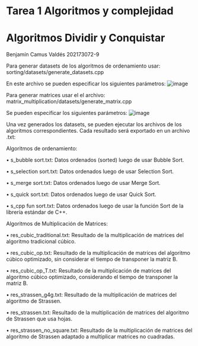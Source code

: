 # Tarea 1 Algoritmos y complejidad
# Algoritmos Dividir y Conquistar
Benjamín Camus Valdés
202173072-9

Para generar datasets de los algoritmos de ordenamiento usar: sorting/datasets/generate_datasets.cpp

En este archivo se pueden especificar los siguientes parámetros:
![image](https://github.com/user-attachments/assets/24c14fcc-51e9-455c-81b2-0d7523507c5b)

Para generar matrices usar el el archivo: matrix_multiplication/datasets/generate_matrix.cpp

Se pueden especificar los siguientes parámetros:
![image](https://github.com/user-attachments/assets/ccf726b3-49f8-421f-90c6-c80d51e4c691)

Una vez generados los datasets, se pueden ejecutar los archivos de los algoritmos correspondientes. Cada resultado será exportado en un archivo .txt:


Algoritmos de ordenamiento:

 • s_bubble sort.txt: Datos ordenados (sorted) luego de usar Bubble Sort.
 
 • s_selection sort.txt: Datos ordenados luego de usar Selection Sort.
 
 • s_merge sort.txt: Datos ordenados luego de usar Merge Sort.
 
 • s_quick sort.txt: Datos ordenados luego de usar Quick Sort.
 
 • s_cpp fun sort.txt: Datos ordenados luego de usar la función Sort de la librería estándar de C++.


 Algoritmos de Multiplicación de Matrices:
 
 • res_cubic_traditional.txt: Resultado de la multiplicación de matrices del algoritmo tradicional cúbico.
 
 • res_cubic_op.txt: Resultado de la multiplicación de matrices del algoritmo cúbico optimizado,
 sin considerar el tiempo de transponer la matriz B.
 
 • res_cubic_op_T.txt: Resultado de la multiplicación de matrices del algoritmo cúbico optimizado, considerando el tiempo de transponer la matriz B.

 • res_strassen_g4g.txt: Resultado de la multiplicación de matrices del algoritmo de Strassen.
 
 • res_strassen.txt: Resultado de la multiplicación de matrices del algoritmo de Strassen que usa
 hojas.
 
 • res_strassen_no_square.txt: Resultado de la multiplicación de matrices del algoritmo de Strassen
 adaptado a multiplicar matrices no cuadradas.
